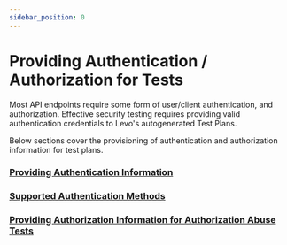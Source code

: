 ```yaml
---
sidebar_position: 0
---
```


# Providing Authentication / Authorization for Tests

Most API endpoints require some form of user/client authentication, and authorization. Effective security testing requires providing valid authentication credentials to Levo's autogenerated Test Plans.

Below sections cover the provisioning of authentication and authorization information for test plans.

### [Providing Authentication Information](/security-testing/common-tasks/authn-authz/authn)
### [Supported Authentication Methods](/security-testing/common-tasks/authn-authz/supported-auth-methods)
### [Providing Authorization Information for Authorization Abuse Tests](/security-testing/common-tasks/authn-authz/authz)


